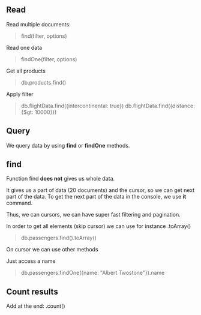 ﻿## Read

Read multiple documents:
> find(filter, options)

Read one data
> findOne(filter, options)

Get all products
> db.products.find()

Apply filter
> db.flightData.find({intercontinental: true})
> db.flightData.find({distance: {$gt: 10000}})

## Query 

We query data by using **find** or **findOne** methods.

## find

Function find **does not** gives us whole data.

It gives us a part of data (20 documents) and the cursor, so we can get next part of the data.
To get the next part of the data in the console, we use **it** command.

Thus, we can cursors, we can have super fast filtering and pagination.

In order to get all elements (skip cursor) we can use for instance .toArray()
> db.passengers.find().toArray()

On cursor we can use other methods

Just access a name
> db.passengers.findOne({name: "Albert Twostone"}).name

## Count results

Add at the end: .count()